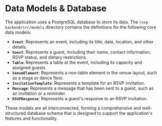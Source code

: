 # Data Models & Database

The application uses a PostgreSQL database to store its data. The `rsvp-backend/src/models` directory contains the definitions for the following core data models:

*   **`Event`**: Represents an event, including its title, date, location, and other details.
*   **`Guest`**: Represents a guest, including their name, contact information, RSVP status, and dietary restrictions.
*   **`Table`**: Represents a table at the event, including its capacity and assigned guests.
*   **`VenueElement`**: Represents a non-table element in the venue layout, such as a stage or dance floor.
*   **`InvitationTemplate`**: Represents a template for an RSVP invitation.
*   **`Message`**: Represents a message that has been sent to a guest, such as an invitation or a reminder.
*   **`RSVPResponse`**: Represents a guest's response to an RSVP invitation.

These models are all interconnected, forming a comprehensive and well-structured database schema that is designed to support the application's features and functionality.